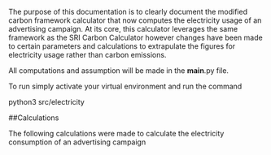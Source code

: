 The purpose of this documentation is to clearly document the modified carbon framework calculator that now computes the electricity usage of an advertising campaign. At its core, this calculator leverages the same framework as the SRI Carbon Calculator however changes have been made to certain parameters and calculations to extrapulate the figures for electricity usage rather than carbon emissions. 

All computations and assumption will be made in the __main__.py file. 

To run simply activate your virtual environment and run the command 

python3 src/electricity

##Calculations

The following calculations were made to calculate the electricity consumption of an advertising campaign

